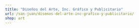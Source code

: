 ```yaml
---
title: "Diseños del Arte, Inc. Gráfico y Publicitario"
url: /san-juan/disenos-del-arte-inc-grafico-y-publicitario/
shop: art
---
```


